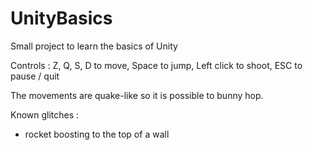 # UnityBasics
Small project to learn the basics of Unity

Controls : 
  Z, Q, S, D to move, 
  Space to jump, 
  Left click to shoot, 
  ESC to pause / quit
  
The movements are quake-like so it is possible to bunny hop.

Known glitches :
  - rocket boosting to the top of a wall


